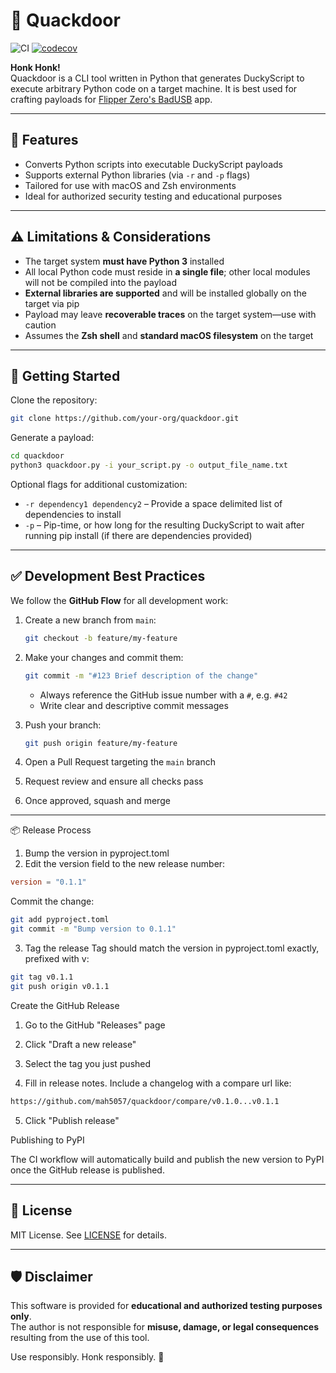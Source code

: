 # 🦆 Quackdoor

![CI](https://github.com/mah5057/quackdoor/actions/workflows/ci.yml/badge.svg)
[![codecov](https://codecov.io/gh/mah5057/quackdoor/branch/main/graph/badge.svg)](https://codecov.io/gh/mah5057/quackdoor)

**Honk Honk!**  
Quackdoor is a CLI tool written in Python that generates DuckyScript to execute arbitrary Python code on a target machine. It is best used for crafting payloads for [Flipper Zero's BadUSB](https://docs.flipperzero.one/badusb) app.

---

## 🔧 Features

- Converts Python scripts into executable DuckyScript payloads
- Supports external Python libraries (via `-r` and `-p` flags)
- Tailored for use with macOS and Zsh environments
- Ideal for authorized security testing and educational purposes

---

## ⚠️ Limitations & Considerations

- The target system **must have Python 3** installed
- All local Python code must reside in **a single file**; other local modules will not be compiled into the payload
- **External libraries are supported** and will be installed globally on the target via pip
- Payload may leave **recoverable traces** on the target system—use with caution
- Assumes the **Zsh shell** and **standard macOS filesystem** on the target

---

## 🚀 Getting Started

Clone the repository:

```zsh
git clone https://github.com/your-org/quackdoor.git
```

Generate a payload:

```zsh
cd quackdoor
python3 quackdoor.py -i your_script.py -o output_file_name.txt
```

Optional flags for additional customization:
- `-r dependency1 dependency2` – Provide a space delimited list of dependencies to install
- `-p` – Pip-time, or how long for the resulting DuckyScript to wait after running pip install (if there are dependencies provided)

---

## ✅ Development Best Practices

We follow the **GitHub Flow** for all development work:

1. Create a new branch from `main`:
   ```zsh
   git checkout -b feature/my-feature
   ```

2. Make your changes and commit them:
   ```zsh
   git commit -m "#123 Brief description of the change"
   ```

   - Always reference the GitHub issue number with a `#`, e.g. `#42`
   - Write clear and descriptive commit messages

3. Push your branch:
   ```zsh
   git push origin feature/my-feature
   ```

4. Open a Pull Request targeting the `main` branch

5. Request review and ensure all checks pass

6. Once approved, squash and merge

---

📦 Release Process

1. Bump the version in pyproject.toml
2. Edit the version field to the new release number:

```toml
version = "0.1.1"
```
Commit the change:
```zsh
git add pyproject.toml
git commit -m "Bump version to 0.1.1"
```

3. Tag the release
Tag should match the version in pyproject.toml exactly, prefixed with v:
```zsh
git tag v0.1.1
git push origin v0.1.1
```

Create the GitHub Release

1. Go to the GitHub "Releases" page

2. Click "Draft a new release"

3. Select the tag you just pushed

4. Fill in release notes. Include a changelog with a compare url like:

```zsh
https://github.com/mah5057/quackdoor/compare/v0.1.0...v0.1.1
```

5. Click "Publish release"

Publishing to PyPI

The CI workflow will automatically build and publish the new version to PyPI once the GitHub release is published.



---

## 📄 License

MIT License. See [LICENSE](./LICENSE) for details.

---

## 🛡️ Disclaimer

This software is provided for **educational and authorized testing purposes only**.  
The author is not responsible for **misuse, damage, or legal consequences** resulting from the use of this tool.

Use responsibly. Honk responsibly. 🦆
